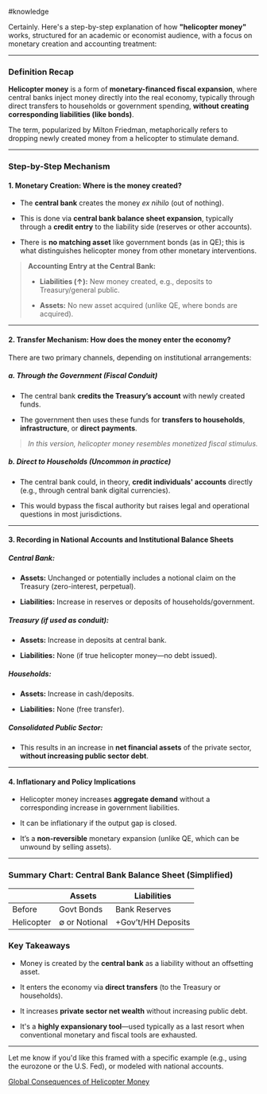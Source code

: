 \#knowledge

Certainly. Here's a step-by-step explanation of how **"helicopter money"** works, structured for an academic or economist audience, with a focus on monetary creation and accounting treatment:

---

### **Definition Recap**

**Helicopter money** is a form of **monetary-financed fiscal expansion**, where central banks inject money directly into the real economy, typically through direct transfers to households or government spending, **without creating corresponding liabilities (like bonds)**.

The term, popularized by Milton Friedman, metaphorically refers to dropping newly created money from a helicopter to stimulate demand.

---

### **Step-by-Step Mechanism**

#### **1. Monetary Creation: Where is the money created?**

* The **central bank** creates the money *ex nihilo* (out of nothing).

* This is done via **central bank balance sheet expansion**, typically through a **credit entry** to the liability side (reserves or other accounts).

* There is **no matching asset** like government bonds (as in QE); this is what distinguishes helicopter money from other monetary interventions.

 > 
 > **Accounting Entry at the Central Bank:**
 > 
 > * **Liabilities (↑):** New money created, e.g., deposits to Treasury/general public.
 > 
 > * **Assets:** No new asset acquired (unlike QE, where bonds are acquired).

---

#### **2. Transfer Mechanism: How does the money enter the economy?**

There are two primary channels, depending on institutional arrangements:

##### a. **Through the Government (Fiscal Conduit)**

* The central bank **credits the Treasury’s account** with newly created funds.

* The government then uses these funds for **transfers to households**, **infrastructure**, or **direct payments**.

 > 
 > *In this version, helicopter money resembles monetized fiscal stimulus.*

##### b. **Direct to Households (Uncommon in practice)**

* The central bank could, in theory, **credit individuals' accounts** directly (e.g., through central bank digital currencies).

* This would bypass the fiscal authority but raises legal and operational questions in most jurisdictions.

---

#### **3. Recording in National Accounts and Institutional Balance Sheets**

##### **Central Bank:**

* **Assets:** Unchanged or potentially includes a notional claim on the Treasury (zero-interest, perpetual).

* **Liabilities:** Increase in reserves or deposits of households/government.

##### **Treasury (if used as conduit):**

* **Assets:** Increase in deposits at central bank.

* **Liabilities:** None (if true helicopter money—no debt issued).

##### **Households:**

* **Assets:** Increase in cash/deposits.

* **Liabilities:** None (free transfer).

##### **Consolidated Public Sector:**

* This results in an increase in **net financial assets** of the private sector, **without increasing public sector debt**.

---

#### **4. Inflationary and Policy Implications**

* Helicopter money increases **aggregate demand** without a corresponding increase in government liabilities.

* It can be inflationary if the output gap is closed.

* It’s a **non-reversible** monetary expansion (unlike QE, which can be unwound by selling assets).

---

### **Summary Chart: Central Bank Balance Sheet (Simplified)**

||Assets|Liabilities|
|-|------|-----------|
|Before|Govt Bonds|Bank Reserves|
|Helicopter|∅ or Notional|+Gov’t/HH Deposits|

### **Key Takeaways**

* Money is created by the **central bank** as a liability without an offsetting asset.

* It enters the economy via **direct transfers** (to the Treasury or households).

* It increases **private sector net wealth** without increasing public debt.

* It's a **highly expansionary tool**—used typically as a last resort when conventional monetary and fiscal tools are exhausted.

---

Let me know if you'd like this framed with a specific example (e.g., using the eurozone or the U.S. Fed), or modeled with national accounts.

[Global Consequences of Helicopter Money](../Global%20Consequences%20of%20Helicopter%20Money.md)
